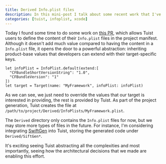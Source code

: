```yaml
---
title: Derived Info.plist files
description: In this mini-post I talk about some recent work that I've done in Tuist to support defining Info.plist files in the manifest file.
categories: [tuist, infoplist, xcode]
---
```


Today I found some time to do some work on [this PR](https://github.com/tuist/tuist/pull/380),
which allows Tuist users to define the content of their `Info.plist` files in the project manifest.
Although it doesn't add much value compared to having the content in a `Info.plist` file,
it opens the door to a powerful abstraction:
inheriting product-base values that developers can extend with their target-specific keys.

```language-swift
let infoPlist = InfoPlist.default(extend:[
  "CFBundleShortVersionString": "1.0",
  "CFBundleVersion": "1"
])
let target = Target(name: "MyFramework", infoPlist: infoPlist)
```

As we can see,
we just need to override the values that our target is interested in providing,
the rest is provided by Tuist.
As part of the project generation,
Tuist creates the file at `/path/to/project/Derived/InfoPlists/MyFramework.plist`.

The `Derived` directory only contains the `Info.plist` files for now,
but we may store more types of files in the future.
For instance,
I'm considering integrating [SwiftGen](https://github.com/SwiftGen/SwiftGen) into Tuist,
storing the generated code under `Derived/SiftGen*`.

It's exciting seeing Tuist abstracting all the complexities and most importantly,
seeing how the architectural decisions that we made are enabling this effort.
